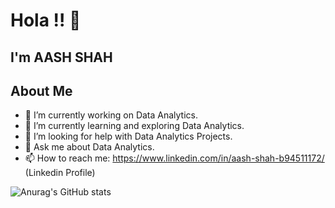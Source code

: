 # Hola !! 👋

## I'm AASH SHAH

## About Me

- 🔭 I’m currently working on Data Analytics.
- 🌱 I’m currently learning and exploring Data Analytics.
- 🤔 I’m looking for help with Data Analytics Projects.
- 💬 Ask me about Data Analytics.
- 📫 How to reach me: https://www.linkedin.com/in/aash-shah-b94511172/ (Linkedin Profile)

![Anurag's GitHub stats](https://github-readme-stats.vercel.app/api?username=shahaash28&show_icons=true&theme=dracula)


         
                      
         
